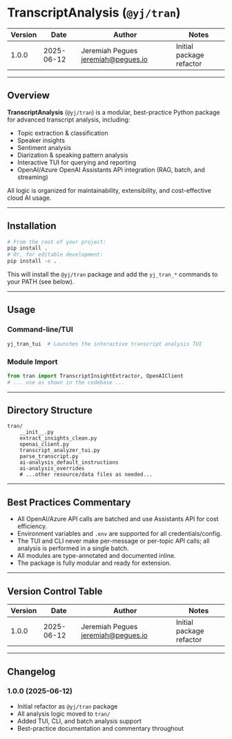 # TranscriptAnalysis (`@yj/tran`)

| Version | Date       | Author                              | Notes                |
|---------|------------|-------------------------------------|----------------------|
| 1.0.0   | 2025-06-12 | Jeremiah Pegues <jeremiah@pegues.io> | Initial package refactor |

---

## Overview

**TranscriptAnalysis** (`@yj/tran`) is a modular, best-practice Python package for advanced transcript analysis, including:
- Topic extraction & classification
- Speaker insights
- Sentiment analysis
- Diarization & speaking pattern analysis
- Interactive TUI for querying and reporting
- OpenAI/Azure OpenAI Assistants API integration (RAG, batch, and streaming)

All logic is organized for maintainability, extensibility, and cost-effective cloud AI usage.

---

## Installation

```sh
# From the root of your project:
pip install .
# Or, for editable development:
pip install -e .
```

This will install the `@yj/tran` package and add the `yj_tran_*` commands to your PATH (see below).

---

## Usage

### Command-line/TUI

```sh
yj_tran_tui  # Launches the interactive transcript analysis TUI
```

### Module Import

```python
from tran import TranscriptInsightExtractor, OpenAIClient
# ... use as shown in the codebase ...
```

---

## Directory Structure

```
tran/
    __init__.py
    extract_insights_clean.py
    openai_client.py
    transcript_analyzer_tui.py
    parse_transcript.py
    ai-analysis_default_instructions
    ai-analysis_overrides
    # ...other resource/data files as needed...
```

---

## Best Practices Commentary

- All OpenAI/Azure API calls are batched and use Assistants API for cost efficiency.
- Environment variables and `.env` are supported for all credentials/config.
- The TUI and CLI never make per-message or per-topic API calls; all analysis is performed in a single batch.
- All modules are type-annotated and documented inline.
- The package is fully modular and ready for extension.

---

## Version Control Table

| Version | Date       | Author                              | Notes                |
|---------|------------|-------------------------------------|----------------------|
| 1.0.0   | 2025-06-12 | Jeremiah Pegues <jeremiah@pegues.io> | Initial package refactor |

---

## Changelog

### 1.0.0 (2025-06-12)
- Initial refactor as `@yj/tran` package
- All analysis logic moved to `tran/`
- Added TUI, CLI, and batch analysis support
- Best-practice documentation and commentary throughout
